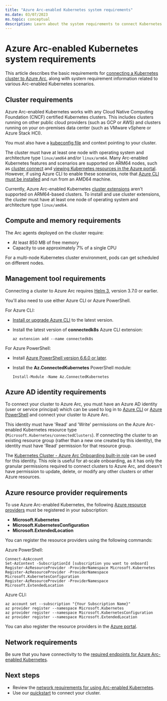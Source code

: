 ```yaml
---
title: "Azure Arc-enabled Kubernetes system requirements"
ms.date: 03/07/2023
ms.topic: conceptual
description: Learn about the system requirements to connect Kubernetes clusters to Azure Arc.
---
```


# Azure Arc-enabled Kubernetes system requirements

This article describes the basic requirements for [connecting a Kubernetes cluster to Azure Arc](quickstart-connect-cluster.md), along with system requirement information related to various Arc-enabled Kubernetes scenarios.

## Cluster requirements

Azure Arc-enabled Kubernetes works with any Cloud Native Computing Foundation (CNCF) certified Kubernetes clusters. This includes clusters running on other public cloud providers (such as GCP or AWS) and clusters running on your on-premises data center (such as VMware vSphere or Azure Stack HCI).

You must also have a [kubeconfig file](https://kubernetes.io/docs/concepts/configuration/organize-cluster-access-kubeconfig/) and context pointing to your cluster.

The cluster must have at least one node with operating system and architecture type `linux/amd64` and/or `linux/arm64`. Many Arc-enabled Kubernetes features and scenarios are supported on ARM64 nodes, such as [cluster connect](cluster-connect.md) and [viewing Kubernetes resources in the Azure portal](kubernetes-resource-view.md). However, if using Azure CLI to enable these scenarios, note that [Azure CLI must be installed](/cli/azure/install-azure-cli) and run from an AMD64 machine.

Currently, Azure Arc-enabled Kubernetes [cluster extensions](conceptual-extensions.md) aren't supported on ARM64-based clusters. To install and use cluster extensions, the cluster must have at least one node of operating system and architecture type `linux/amd64`.

## Compute and memory requirements

The Arc agents deployed on the cluster require:

- At least 850 MB of free memory
- Capacity to use approximately 7% of a single CPU

For a multi-node Kubernetes cluster environment, pods can get scheduled on different nodes.

## Management tool requirements

Connecting a cluster to Azure Arc requires [Helm 3](https://helm.sh/docs/intro/install), version 3.7.0 or earlier.

You'll also need to use either Azure CLI or Azure PowerShell.

For Azure CLI:

- [Install or upgrade Azure CLI](/cli/azure/install-azure-cli) to the latest version.
- Install the latest version of **connectedk8s** Azure CLI extension:

  ```azurecli
  az extension add --name connectedk8s
  ```

For Azure PowerShell:

- Install [Azure PowerShell version 6.6.0 or later](/powershell/azure/install-az-ps).
- Install the **Az.ConnectedKubernetes** PowerShell module:

    ```azurepowershell-interactive
    Install-Module -Name Az.ConnectedKubernetes
    ```

## Azure AD identity requirements

To connect your cluster to Azure Arc, you must have an Azure AD identity (user or service principal) which can be used to log in to [Azure CLI](/cli/azure/authenticate-azure-cli) or [Azure PowerShell](/powershell/azure/authenticate-azureps) and connect your cluster to Azure Arc.

This identity must have 'Read' and 'Write' permissions on the Azure Arc-enabled Kubernetes resource type (`Microsoft.Kubernetes/connectedClusters`). If connecting the cluster to an existing resource group (rather than a new one created by this identity), the identity must have 'Read' permission for that resource group.

The [Kubernetes Cluster - Azure Arc Onboarding built-in role](../../role-based-access-control/built-in-roles.md#kubernetes-cluster---azure-arc-onboarding) can be used for this identity. This role is useful for at-scale onboarding, as it has only the granular permissions required to connect clusters to Azure Arc, and doesn't have permission to update, delete, or modify any other clusters or other Azure resources.

## Azure resource provider requirements

To use Azure Arc-enabled Kubernetes, the following [Azure resource providers](../../azure-resource-manager/management/resource-providers-and-types.md) must be registered in your subscription:

- **Microsoft.Kubernetes**
- **Microsoft.KubernetesConfiguration**
- **Microsoft.ExtendedLocation**

You can register the resource providers using the following commands:

Azure PowerShell:

```azurepowershell-interactive
Connect-AzAccount
Set-AzContext -SubscriptionId [subscription you want to onboard]
Register-AzResourceProvider -ProviderNamespace Microsoft.Kubernetes
Register-AzResourceProvider -ProviderNamespace Microsoft.KubernetesConfiguration
Register-AzResourceProvider -ProviderNamespace Microsoft.ExtendedLocation
```

Azure CLI:

```azurecli-interactive
az account set --subscription "{Your Subscription Name}"
az provider register --namespace Microsoft.Kubernetes
az provider register --namespace Microsoft.KubernetesConfiguration
az provider register --namespace Microsoft.ExtendedLocation
```

You can also register the resource providers in the [Azure portal](../../azure-resource-manager/management/resource-providers-and-types.md#azure-portal).

## Network requirements

Be sure that you have connectivity to the [required endpoints for Azure Arc-enabled Kubernetes](network-requirements.md).

## Next steps

- Review the [network requirements for using Arc-enabled Kubernetes](system-requirements.md).
- Use our [quickstart](quickstart-connect-cluster.md) to connect your cluster.
